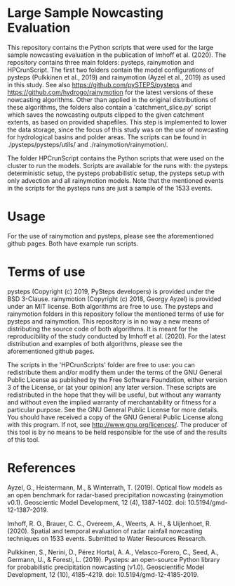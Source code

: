 # Large Sample Nowcasting Evaluation
This repository contains the Python scripts that were used for the large sample nowcasting evaluation in the publication of Imhoff et al. (2020). The repository contains three main folders: pysteps, rainymotion and HPCrunScript. The first two folders contain the model configurations of pysteps (Pulkkinen et al., 2019) and rainymotion (Ayzel et al., 2019) as used in this study. See also https://github.com/pySTEPS/pysteps and https://github.com/hydrogo/rainymotion for the latest versions of these nowcasting algorithms. Other than applied in the original distributions of these algorithms, the folders also contain a 'catchment_slice.py' script which saves the nowcasting outputs clipped to the given catchment extents, as based on provided shapefiles. This step is implemented to lower the data storage, since the focus of this study was on the use of nowcasting for hydrological basins and polder areas. The scripts can be found in ./pysteps/pysteps/utils/ and ./rainymotion/rainymotion/. 

The folder HPCrunScript contains the Python scripts that were used on the cluster to run the models. Scripts are available for the runs with: the pysteps deterministic setup, the pysteps probabilistic setup, the pysteps setup with only advection and all rainymotion models. Note that the mentioned events in the scripts for the pysteps runs are just a sample of the 1533 events.    

# Usage
For the use of rainymotion and pysteps, please see the aforementioned github pages. Both have example run scripts. 

# Terms of use
pysteps (Copyright (c) 2019, PySteps developers) is provided under the BSD 3-Clause. rainymotion (Copyright (c) 2018, Georgy Ayzel) is provided under an MIT license. Both algorithms are free to use. The pysteps and rainymotion folders in this repository follow the mentioned terms of use for pysteps and rainymotion. This repository is in no way a new means of distributing the source code of both algorithms. It is meant for the reproducibility of the study conducted by Imhoff et al. (2020). For the latest distribution and examples of both algorithms, please see the aforementioned github pages. 

The scripts in the 'HPCrunScripts' folder are free to use: you can redistribute them and/or modify them under the terms of the GNU General Public License as published by the Free Software Foundation, either version 3 of the License, or (at your opinion) any later version. These scripts are redistributed in the hope that they will be useful, but without any warranty and without even the implied warranty of merchantability or fitness for a particular purpose. See the GNU General Public License for more details. You should have received a copy of the GNU General Public License along with this program. If not, see http://www.gnu.org/licences/. The producer of this tool is by no means to be held responsible for the use of and the results of this tool.

# References
Ayzel, G., Heistermann, M., & Winterrath, T. (2019). Optical flow models as an open benchmark for radar-based precipitation nowcasting (rainymotion v0.1). Geoscientic Model Development, 12 (4), 1387-1402. doi: 10.5194/gmd-12-1387-2019.

Imhoff, R. O., Brauer, C. C., Overeem, A., Weerts, A. H., & Uijlenhoet, R. (2020). Spatial and temporal evaluation of radar rainfall nowcasting techniques on 1533 events. Submitted to Water Resources Research.

Pulkkinen, S., Nerini, D., Pérez Hortal, A. A., Velasco-Forero, C., Seed, A., Germann, U., & Foresti, L. (2019). Pysteps: an open-source Python library for probabilistic precipitation nowcasting (v1.0). Geoscientific Model Development, 12 (10), 4185-4219. doi: 10.5194/gmd-12-4185-2019. 
